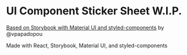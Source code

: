 # UI Component Sticker Sheet W.I.P.

[Based on Storybook with Material UI and styled-components](https://medium.com/encode/setting-up-storybook-with-material-ui-and-styled-components-5bdacb6db866) by @vpapadopou

Made with React, Storybook, Material UI, and styled-components
